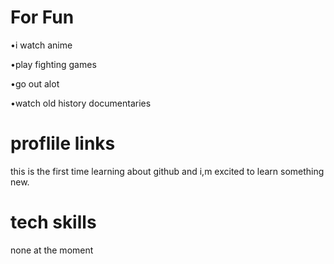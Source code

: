 # For Fun
•i watch anime

•play fighting games

•go out alot

•watch old history documentaries

# proflile links
this is the first time learning about github and i,m excited to learn something new.

# tech skills
none at the moment 
